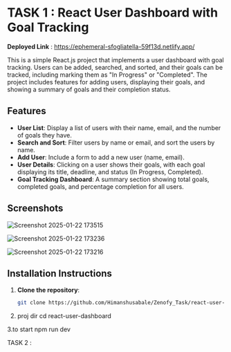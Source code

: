 # TASK 1    :   React User Dashboard with Goal Tracking

**Deployed Link**   :   https://ephemeral-sfogliatella-59f13d.netlify.app/

This is a simple React.js project that implements a user dashboard with goal tracking. Users can be added, searched, and sorted, and their goals can be tracked, including marking them as "In Progress" or "Completed". The project includes features for adding users, displaying their goals, and showing a summary of goals and their completion status.

## Features
- **User List**: Display a list of users with their name, email, and the number of goals they have.
- **Search and Sort**: Filter users by name or email, and sort the users by name.
- **Add User**: Include a form to add a new user (name, email).
- **User Details**: Clicking on a user shows their goals, with each goal displaying its title, deadline, and status (In Progress, Completed).
- **Goal Tracking Dashboard**: A summary section showing total goals, completed goals, and percentage completion for all users.

## Screenshots
![Screenshot 2025-01-22 173515](https://github.com/user-attachments/assets/80139905-4a74-4821-b2a9-a93613e46d7b)

![Screenshot 2025-01-22 173236](https://github.com/user-attachments/assets/2d7ca968-9dfe-41d6-bce7-512edd987a22)

![Screenshot 2025-01-22 173216](https://github.com/user-attachments/assets/937b0d5f-123e-43ad-b583-9b2b42378a08)

## Installation Instructions

1. **Clone the repository**:
   ```bash
   git clone https://github.com/Himanshusabale/Zenofy_Task/react-user-dashboard.git
2. proj dir
   cd react-user-dashboard

3.to start
   npm run dev


TASK 2  :    
